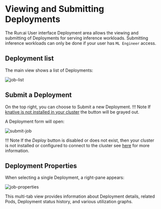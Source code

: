 # Viewing and Submitting Deployments

The Run:ai User interface Deployment area allows the viewing and submitting of Deployments for serving inference workloads. Submitting inference workloads can only be done if your user has `ML Engineer` access.

## Deployment list

The main view shows a list of Deployments:

![job-list](img/deployment-list.png)


## Submit a Deployment
On the top right, you can choose to Submit a new Deployment. 
!!! Note
    If [knative is not installed in your cluster](../runai-setup/cluster-setup/cluster-prerequisites.md#inference) the button will be grayed out.

A Deployment form will open: 

![submit-job](img/submit-deployment.png)

!!! Note
    If the _Deploy_ button is disabled or does not exist, then your cluster is not installed or configured to connect to the cluster see [here](overview.md) for more information.

## Deployment Properties

When selecting a single Deployment, a right-pane appears:

![job-properties](img/deployment-properties.png)

This multi-tab view provides information about Deployment details, related Pods, Deployment status history, and various utilization graphs. 

